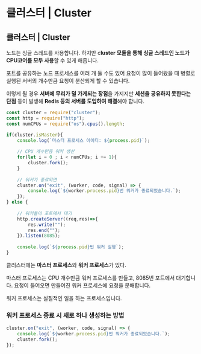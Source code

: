 # 클러스터 \| Cluster

## 클러스터 \| Cluster 

 노드는 싱글 스레드를 사용합니다. 하지만 c**luster 모듈을 통해 싱글 스레드인 노드가 CPU코어를 모두 사용**할 수 있게 해줍니다. 

 포트를 공유하는 노드 프로세스를 여러 개 둘 수도 있어 요청이 많이 들어왔을 때 병렬로 실행된 서버의 개수만큼 요청이 분산되게 할 수 있습니다. 

 이렇게 될 경우 **서버에 무리가 덜 가게되는 장점**을 가지지만 **세션을 공유하지 못한다는 단점** 등이 발생해 **Redis 등의 서버를 도입하여 해결**해야 합니다. 

```javascript
const cluster = require("cluster");
const http = require("http");
const numCPUs = require("os").cpus().length;

if(cluster.isMaster){
    console.log(`마스터 프로세스 아이디: ${process.pid}`);
    
    // CPU 개수만큼 워커 생산
    for(let i = 0 ; i < numCPUs; i += 1){
        cluster.fork();
    }
    
    // 워커가 종료되면
    cluster.on("exit", (worker, code, signal) => {
        console.log(`${worker.process.pid}번 워커가 종료되었습니다.`);
    });
} else {
    
    // 워커들이 포트에서 대기
    http.createServer((req,res)=>{
        res.write("");
        res.end("");
    }).listen(8085);
    
    console.log(`${process.pid}번 워커 실행`);
}

```

클러스터에는 **마스터 프로세스**와 **워커 프로세스**가 있다. 

마스터 프로세스는 CPU 개수만큼 워커 프로세스를 만들고, 8085번 포트에서 대기합니다. 요청이 들어오면 만들어진 워커 프로세스에 요청을 분배합니다. 

 워커 프로세스는 실질적인 일을 하는 프로세스입니다. 

### 워커 프로세스 종료 시 새로 하나 생성하는 방법

```javascript
cluster.on("exit", (worker, code, signal) => {
    console.log(`${worker.process.pid}번 워커가 종료되었습니다.`);
    cluster.fork();
});
```


